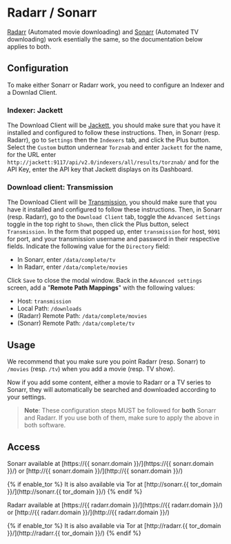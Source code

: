 # Radarr / Sonarr

[Radarr](https://radarr.video/) (Automated movie downloading) and [Sonarr](https://sonarr.tv/) (Automated TV downloading) work esentially the same, so the documentation below applies to both.

## Configuration

To make either Sonarr or Radarr work, you need to configure an
Indexer and a Downlad Client.

### Indexer: Jackett

The Download Client will be [Jackett](/software/jackett.md), you should make sure 
that you have it installed and configured to follow these instructions.
Then, in Sonarr (resp. Radarr), go
to `Settings` then the `Indexers` tab, and click the Plus button.
Select the `Custom` button undernear `Torznab` and enter
`Jackett` for the name, for the URL enter `http://jackett:9117/api/v2.0/indexers/all/results/torznab/`
and for the API Key, enter the API key that Jackett displays
on its Dashboard.

### Download client: Transmission

The Download Client will be [Transmission](/software/transmission.md), you should make sure 
that you have it installed and configured to follow these instructions.
Then, in Sonarr (resp. Radarr), go
to the `Download Client` tab, toggle the `Advanced Settings`
toggle in the top right to `Shown`, then click the Plus button,
select `Transmission`. In the form that popped up, enter `transmission` for host,
`9091` for port, and your transmission username and password in
their respective fields.
Indicate the following value for the `Directory` field:

* In Sonarr, enter `/data/complete/tv`
* In Radarr, enter `/data/complete/movies`

Click `Save` to close the modal window. Back in the `Advanced settings` screen,
add a "**Remote Path Mappings**" with the following values:
* Host: `transmission`
* Local Path:  `/downloads`
* (Radarr) Remote Path: `/data/complete/movies`
* (Sonarr) Remote Path: `/data/complete/tv`

## Usage

We recommend that you make sure you point Radarr (resp. Sonarr)
to `/movies` (resp. `/tv`) when you add a movie (resp. TV show).


Now if you add some content, either a movie to Radarr or
a TV series to Sonarr, they will automatically be searched
and downloaded according to your settings.

> **Note**: These configuration steps MUST be followed
> for **both** Sonarr and Radarr. If you use both of them, make sure
> to apply the above in both software.

## Access

Sonarr available at [https://{{ sonarr.domain }}/](https://{{ sonarr.domain }}/) or [http://{{ sonarr.domain }}/](http://{{ sonarr.domain }}/)

{% if enable_tor %}
It is also available via Tor at [http://sonarr.{{ tor_domain }}/](http://sonarr.{{ tor_domain }}/)
{% endif %}

Radarr available at [https://{{ radarr.domain }}/](https://{{ radarr.domain }}/) or [http://{{ radarr.domain }}/](http://{{ radarr.domain }}/)

{% if enable_tor %}
It is also available via Tor at [http://radarr.{{ tor_domain }}/](http://radarr.{{ tor_domain }}/)
{% endif %}

